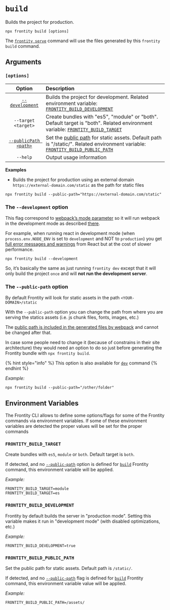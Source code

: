 # `build`

Builds the project for production.

```text
npx frontity build [options]
```

The [`frontity serve`](../run-commands/serve) command will use the files generated by this `frontity build` command.

## Arguments

### **`[options]`**

| Option | Description |
| :---: | :--- |
| [`--development`](#the-development-option) | Builds the project for development. Related environment variable: [`FRONTITY_BUILD_DEVELOPMENT`](../environment-variables#frontity_build_development) |
| `--target <target>` | Create bundles with "es5", "module" or "both". Default target is "both".  Related environment variable: [`FRONTITY_BUILD_TARGET`](../environment-variables#frontity_build_target) |
| [`--publicPath <path>`](build-commands.md#the-publicpath-option) | Set the [public path](https://webpack.js.org/guides/public-path/) for static assets. Default path is "/static/". Related environment variable: [`FRONTITY_BUILD_PUBLIC_PATH`](../environment-variables#frontity_build_public_path)|
| `--help` | Output usage information |

**Examples**

* Builds the project for production using an external domain `https://external-domain.com/static` as the path for static files

```text
npx frontity build --public-path="https://external-domain.com/static"
```

### The `--development` option

This flag correspond to [webpack’s mode parameter](https://webpack.js.org/configuration/mode/) so it will run webpack in the development mode as described [there](https://webpack.js.org/configuration/mode/).

For example, when running react in development mode \(when `process.env.NODE_ENV` is set to `development` and NOT to `production`\) you get [full error messages and warnings](https://reactjs.org/docs/optimizing-performance.html#use-the-production-build) from React but at the cost of slower performance.

```text
npx frontity build --development
```

So, it’s basically the same as just running `frontity dev` except that it will only build the project `once` and will **not run the development server**.

### The `--public-path` option

By default Frontity will look for static assets in the path `<YOUR-DOMAIN>/static`

With the `--public-path` option you can change the path from where you are serving the statics assets \(i.e. js chunk files, fonts, images, etc.\)

The [public path is included in the generated files by webpack](https://webpack.js.org/guides/public-path/) and cannot be changed after that.

In case some people need to change it \(because of constrains in their site architecture\) they would need an option to do so just before generating the Frontity bundle with `npx frontity build`.

{% hint style="info" %}
This option is also available for [`dev`](../run-commands#dev) command
{% endhint %}


_Example:_

```text
npx frontity build --public-path="/other/folder"
```

## Environment Variables

The Frontity CLI allows to define some options/flags for some of the Frontity commands via environment variables.
If some of these environment variables are detected the proper values will be set for the proper commands

### `FRONTITY_BUILD_TARGET`

Create bundles with `es5`, `module` or `both`. Default target is `both`.

If detected, and no [`--public-path`](https://docs.frontity.org/frontity-cli/build-commands#the-publicpath-option) option is defined for [`build`](https://docs.frontity.org/frontity-cli/build-commands#build) Frontity command, this environment variable will be applied.

_Example:_

```text
FRONTITY_BUILD_TARGET=module
FRONTITY_BUILD_TARGET=es
```

### `FRONTITY_BUILD_DEVELOPMENT`

Frontity by default builds the server in "production mode". Setting this variable makes it run in "development mode" \(with disabled optimizations, etc.\)

_Example:_

```text
FRONTITY_BUILD_DEVELOPMENT=true
```

### `FRONTITY_BUILD_PUBLIC_PATH`

Set the public path for static assets. Default path is `/static/`.

If detected, and no [`--public-path`](https://docs.frontity.org/frontity-cli/build-commands#the-publicpath-option) flag is defined for [`build`](https://docs.frontity.org/frontity-cli/build-commands#build) Frontity command, this environment variable value will be applied.

_Example:_

```text
FRONTITY_BUILD_PUBLIC_PATH=/assets/
```